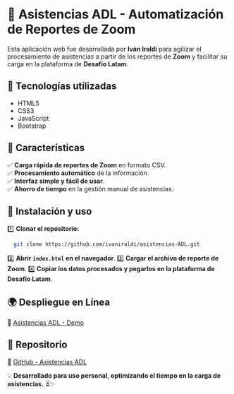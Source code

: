 # 📌 Asistencias ADL - Automatización de Reportes de Zoom

Esta aplicación web fue desarrollada por **Iván Iraldi** para agilizar el procesamiento de asistencias a partir de los reportes de **Zoom** y facilitar su carga en la plataforma de **Desafío Latam**.

## 🚀 Tecnologías utilizadas
- HTML5
- CSS3
- JavaScript
- Bootstrap

## 🎯 Características
✅ **Carga rápida de reportes de Zoom** en formato CSV.  
✅ **Procesamiento automático** de la información.  
✅ **Interfaz simple y fácil de usar**.  
✅ **Ahorro de tiempo** en la gestión manual de asistencias.  

## 🔧 Instalación y uso
1️⃣ **Clonar el repositorio:**
```bash
  git clone https://github.com/ivaniraldi/asistencias-ADL.git
```
2️⃣ **Abrir `index.html` en el navegador**.
3️⃣ **Cargar el archivo de reporte de Zoom**.
4️⃣ **Copiar los datos procesados y pegarlos en la plataforma de Desafío Latam**.

## 🌍 Despliegue en Línea
🔗 [Asistencias ADL - Demo](https://ivaniraldi.github.io/asistencias-ADL/)

## 📂 Repositorio
🔗 [GitHub - Asistencias ADL](https://github.com/ivaniraldi/asistencias-ADL)

💡 **Desarrollado para uso personal, optimizando el tiempo en la carga de asistencias.** ⏳✨
